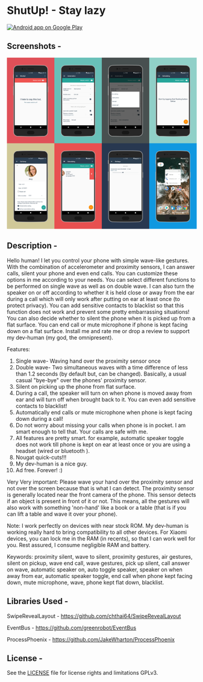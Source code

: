 
# ShutUp! - Stay lazy

[![Android app on Google Play](https://developer.android.com/images/brand/en_app_rgb_wo_60.png)](https://play.google.com/store/apps/details?id=com.laughingstock.ritwick.shutup) 

## Screenshots -
![Alt text](screensforgit.png)

## Description -
Hello human! 
I let you control your phone with simple wave-like gestures. With the combination of accelerometer and proximity sensors, I can answer calls, silent your phone and even end calls. You can customize these options in me according to your needs. You can select different functions to be performed on single wave as well as on double wave. I can also turn the speaker on or off according to whether it is held close or away from the ear during a call which will only work after putting on ear at least once (to protect privacy). You can add sensitive contacts to blacklist so that this function does not work and prevent some pretty embarrassing situations! You can also decide whether to silent the phone when it is picked up from a flat surface. You can end call or mute microphone if phone is kept facing down on a flat surface. Install me and rate me or drop a review to support my dev-human (my god, the omnipresent).

Features:
1. Single wave- Waving hand over the proximity sensor once
2. Double wave- Two simultaneous waves with a time difference of less than 1.2 seconds (by default but, can be changed). Basically, a usual casual "bye-bye" over the phones' proximity sensor.
3. Silent on picking up the phone from flat surface.
4. During a call, the speaker will turn on when phone is moved away from ear and will turn off when brought back to it. You can even add sensitive contacts to blacklist!
5. Automatically end calls or mute microphone when phone is kept facing down during a call!
6. Do not worry about missing your calls when phone is in pocket. I am smart enough to tell that. Your calls are safe with me.
7. All features are pretty smart. for example, automatic speaker toggle does not work till phone is kept on ear at least once or you are using a headset (wired or bluetooth ).
8. Nougat quick-cuts!!!
9. My dev-human is a nice guy.
10. Ad free. Forever! :)


Very Very important:
Please wave your hand over the proximity sensor and not over the screen because that is what I can detect. The proximity sensor is generally located near the front camera of the phone. This sensor detects if an object is present in front of it or not. This means, all the gestures will also work with something 'non-hand' like a book or a table (that is if you can lift a table and wave it over your phone).

Note:
I work perfectly on devices with near stock ROM. My dev-human is working really hard to bring compatibility to all other devices. For Xiaomi devices, you can lock me in the RAM (in recents), so that I can work well for you. Rest assured, I consume negligible RAM and battery.

Keywords: proximity silent, wave to silent, proximity gestures, air gestures, silent on pickup, wave end call, wave gestures, pick up silent, call answer on wave, automatic speaker on, auto toggle speaker, speaker on when away from ear, automatic speaker toggle, end call when phone kept facing down, mute microphone, wave, phone kept flat down, blacklist.



## Libraries Used -

SwipeRevealLayout - https://github.com/chthai64/SwipeRevealLayout

EventBus - https://github.com/greenrobot/EventBus

ProcessPhoenix - https://github.com/JakeWharton/ProcessPhoenix



## License -

See the [LICENSE](LICENSE.md) file for license rights and limitations GPLv3.
